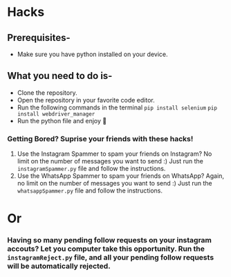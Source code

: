 # Hacks

## Prerequisites-
- Make sure you have python installed on your device.

## What you need to do is-
- Clone the repository.
- Open the repository in your favorite code editor.
- Run the following commands in the terminal
  `pip install selenium`
  `pip install webdriver_manager`
- Run the python file and enjoy 🥳

### Getting Bored? Suprise your friends with these hacks!

1. Use the Instagram Spammer to spam your friends on Instagram? No limit on the number of messages you want to send :) Just run the `instagramSpammer.py` file and follow the instructions.
2. Use the WhatsApp Spammer to spam your friends on WhatsApp? Again, no limit on the number of messages you want to send :) Just run the `whatsappSpammer.py` file and follow the instructions.

# Or

### Having so many pending follow requests on your instagram accouts? Let you computer take this opportunity. Run the `instagramReject.py` file, and all your pending follow requests will be automatically rejected.
